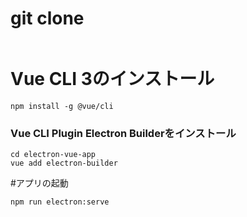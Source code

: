 # git clone
```

```

# Vue CLI 3のインストール
```
npm install -g @vue/cli
```

### Vue CLI Plugin Electron Builderをインストール
```
cd electron-vue-app
vue add electron-builder
```

#アプリの起動
```
npm run electron:serve
```

